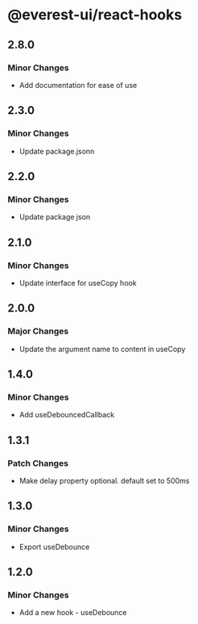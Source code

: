 # @everest-ui/react-hooks

## 2.8.0

### Minor Changes

- Add documentation for ease of use

## 2.3.0

### Minor Changes

- Update package.jsonn

## 2.2.0

### Minor Changes

- Update package json

## 2.1.0

### Minor Changes

- Update interface for useCopy hook

## 2.0.0

### Major Changes

- Update the argument name to content in useCopy

## 1.4.0

### Minor Changes

- Add useDebouncedCallback

## 1.3.1

### Patch Changes

- Make delay property optional. default set to 500ms

## 1.3.0

### Minor Changes

- Export useDebounce

## 1.2.0

### Minor Changes

- Add a new hook - useDebounce
